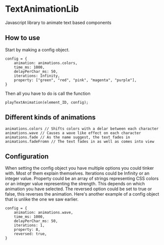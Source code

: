 # TextAnimationLib
Javascript library to animate text based components


## How to use

Start by making a config object.

```
config = {
    animation: animations.colors,
    time_ms: 1000,
    delayPerChar_ms: 50,
    iterations: Infinity,
    property: ["green", "red", "pink", "magenta", "purple"],
}
```

Then all you have to do is call the function

```
playTextAnimation(element_ID, config);
```

## Different kinds of animations

```
animations.colors // Shifts colors with a delar between each character
animations.wave // Causes a wave like effect on each character
animations.fade // As the name suggest, the text fades in
animations.fadeFromn // The text fades in as well as comes into view
```

## Configuration

When setting the config object you have multiple options you could tinker with. Most of them explain themselves. Iterations could be Infinity or an integer value.
Property could be an array of strings representing CSS colors or an integer value representing the strength. This depends on which animation you have selected.
The reversed option could be set to true or false, this reverses the animation. Here's another example of a config object that is unlike the one we saw earlier.

```
config = {
    animation: animations.wave,
    time_ms: 1000,
    delayPerChar_ms: 50,
    iterations: 1,
    property: 8,
    reversed: true,
}
```

